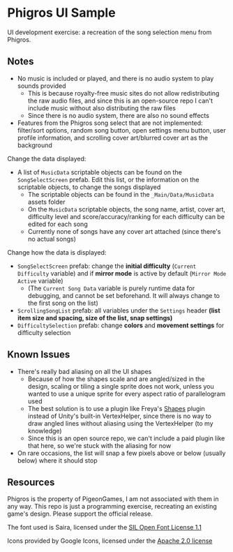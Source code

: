 # Phigros UI Sample
UI development exercise: a recreation of the song selection menu from Phigros.

## Notes
- No music is included or played, and there is no audio system to play sounds provided
  - This is because royalty-free music sites do not allow redistributing the raw audio files, and since this is an open-source repo I can't include music without also distributing the raw files
  - Since there is no audio system, there are also no sound effects
- Features from the Phigros song select that are not implemented: filter/sort options, random song button, open settings menu button, user profile information, and scrolling cover art/blurred cover art as the background

Change the data displayed:
- A list of `MusicData` scriptable objects can be found on the `SongSelectScreen` prefab. Edit this list, or the information on the scriptable objects, to change the songs displayed
  - The scriptable objects can be found in the `_Main/Data/MusicData` assets folder
  - On the `MusicData` scriptable objects, the song name, artist, cover art, difficulty level and score/accuracy/ranking for each difficulty can be edited for each song
  - Currently none of songs have any cover art attached (since there's no actual songs)

Change how the data is displayed:
- `SongSelectScreen` prefab: change the **initial difficulty** (`Current Difficulty` variable) and if **mirror mode** is active by default (`Mirror Mode Active` variable)
  - (The `Current Song Data` variable is purely runtime data for debugging, and cannot be set beforehand. It will always change to the first song on the list)
- `ScrollingSongList` prefab: all variables under the `Settings` header **(list item size and spacing, size of the list, snap settings)**
- `DifficultySelection` prefab: change **colors** and **movement settings** for difficulty selection

## Known Issues
- There's really bad aliasing on all the UI shapes
  - Because of how the shapes scale and are angled/sized in the design, scaling or tiling a single sprite does not work, unless you wanted to use a unique sprite for every aspect ratio of parallelogram used
  - The best solution is to use a plugin like Freya's [Shapes](https://assetstore.unity.com/packages/tools/particles-effects/shapes-173167) plugin instead of Unity's built-in VertexHelper, since there is no way to draw angled lines without aliasing using the VertexHelper (to my knowledge)
  - Since this is an open source repo, we can't include a paid plugin like that here, so we're stuck with the aliasing for now
- On rare occasions, the list will snap a few pixels above or below (usually below) where it should stop

## Resources
Phigros is the property of PigeonGames, I am not associated with them in any way. This repo is just a programming exercise, recreating an existing game's design. Please support the official release.

The font used is Saira, licensed under the [SIL Open Font License 1.1](https://openfontlicense.org/open-font-license-official-text/)

Icons provided by Google Icons, licensed under the [Apache 2.0 license](https://www.apache.org/licenses/LICENSE-2.0.html)
